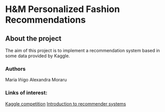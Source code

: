 # H&M Personalized Fashion Recommendations

## About the project
The aim of this project is to implement a recommendation system based in some data provided by Kaggle.
### Authors
Maria Iñigo
Alexandra Moraru
### Links of interest:
[Kaggle competition](https://www.kaggle.com/c/h-and-m-personalized-fashion-recommendations/data)
[Introduction to recommender systems](https://towardsdatascience.com/introduction-to-recommender-systems-6c66cf15ada)